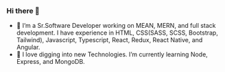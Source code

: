 ### Hi there 👋

- 🔭 I’m a Sr.Software Developer working on MEAN, MERN, and full stack development. I have experience in HTML, CSS(SASS, SCSS, Bootstrap, Tailwind), Javascript, Typescript, React, Redux, React Native, and Angular.
- 🌱 I love digging into new Technologies. I’m currently learning Node, Express, and MongoDB.



<!--
**Shweta7157/Shweta7157** is a ✨ _special_ ✨ repository because its `README.md` (this file) appears on your GitHub profile.

Here are some ideas to get you started:

- 🔭 I’m currently working on ...
- 🌱 I’m currently learning ...
- 👯 I’m looking to collaborate on ...
- 🤔 I’m looking for help with ...
- 💬 Ask me about ...
- 📫 How to reach me: ...
- 😄 Pronouns: ...
- ⚡ Fun fact: ...
-->

